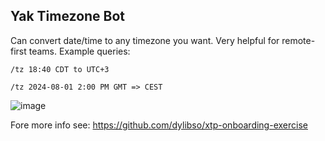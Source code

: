 ## Yak Timezone Bot
Can convert date/time to any timezone you want. Very helpful for remote-first teams. Example queries:

```
/tz 18:40 CDT to UTC+3
```

```
/tz 2024-08-01 2:00 PM GMT => CEST
```

![image](https://github.com/user-attachments/assets/bb454fe2-c8d8-40e0-8a04-6c680844551a)


Fore more info see: https://github.com/dylibso/xtp-onboarding-exercise

